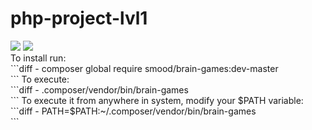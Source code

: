 # php-project-lvl1

<a href="https://codeclimate.com/github/l33tLaserdance/php-project-lvl1/maintainability">
<img src="https://api.codeclimate.com/v1/badges/5d7f931475f1ee8cd611/maintainability" /></a>

<a href="https://codeclimate.com/github/l33tLaserdance/php-project-lvl1/test_coverage">
<img src="https://api.codeclimate.com/v1/badges/5d7f931475f1ee8cd611/test_coverage" /></a>
<br>
To install run:<br>
```diff
- composer global require smood/brain-games:dev-master<br>
```
To execute:<br>
```diff
- .composer/vendor/bin/brain-games<br>
```
To execute it from anywhere in system, modify your $PATH variable:<br>
```diff
- PATH=$PATH:~/.composer/vendor/bin/brain-games<br>
```
